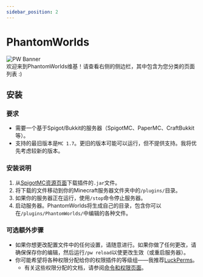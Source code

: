 ```yaml
---
sidebar_position: 2
---
```


# PhantomWorlds

![PW Banner](https://i.ibb.co/LdP2LZp/Banner.png)  
欢迎来到PhantomWorlds维基！请查看右侧的侧边栏，其中包含为您分类的页面列表 :)

## 安装

### 要求

* 需要一个基于Spigot/Bukkit的服务器（SpigotMC、PaperMC、CraftBukkit等）。
* 支持的最旧版本是`MC 1.7`。更旧的版本可能可以运行，但不提供支持。我将优先考虑较新的版本。

### 安装说明

1. 从[SpigotMC资源页面](https://www.spigotmc.org/resources/phantomworlds.84099/)下载插件的`.jar`文件。
2. 将下载的文件移动到你的Minecraft服务器文件夹中的`/plugins/`目录。
3. 如果你的服务器正在运行，使用`/stop`命令停止服务器。
4. 启动服务器。PhantomWorlds将生成自己的目录，包含你可以在`/plugins/PhantomWorlds/`中编辑的各种文件。

### 可选额外步骤

* 如果你想更改配置文件中的任何设置，请随意进行。如果你做了任何更改，请确保保存你的编辑，然后运行`/pw reload`以使更改生效（或重启服务器）。
* 你可能希望将各种权限分配给你的权限插件的等级组——我推荐[LuckPerms](https://www.spigotmc.org/resources/luckperms.28140/)。
    * 有关这些权限分配的文档，请参阅[命令和权限页面](https://github.com/lokka30/PhantomWorlds/wiki/Commands-and-Permissions)。

